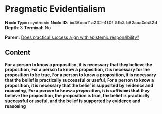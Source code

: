 # Pragmatic Evidentialism

**Node Type:** synthesis
**Node ID:** bc36eea7-a232-450f-8fb3-b62aaa0da82d
**Depth:** 3
**Terminal:** No

**Parent:** [Does practical success align with epistemic responsibility?](does-practical-success-align-with-epistemic-responsibility.md)

## Content

**For a person to know a proposition, it is necessary that they believe the proposition**, **For a person to know a proposition, it is necessary for the proposition to be true**, **For a person to know a proposition, it is necessary that the belief is practically successful or useful**, **For a person to know a proposition, it is necessary that the belief is supported by evidence and reasoning**, **For a person to know a proposition, it is sufficient that they believe the proposition, the proposition is true, the belief is practically successful or useful, and the belief is supported by evidence and reasoning**
